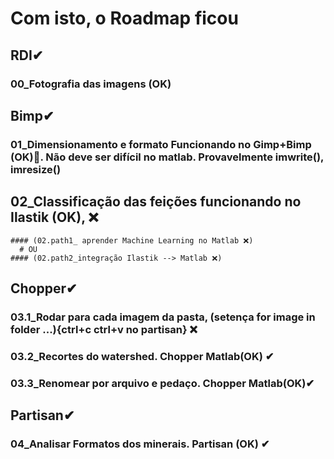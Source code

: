 
# Com isto, o Roadmap ficou

## RDI✔
### 00_Fotografia das imagens (OK) 

## Bimp✔
### 01_Dimensionamento e formato Funcionando no Gimp+Bimp (OK)🤔. Não deve ser difícil no matlab. Provavelmente imwrite(), imresize()

## 02_Classificação das feições funcionando no Ilastik (OK), ❌
    #### (02.path1_ aprender Machine Learning no Matlab ❌)
      # OU
    #### (02.path2_integração Ilastik --> Matlab ❌)


## Chopper✔
### 03.1_Rodar para cada imagem da pasta, (setença for image in folder ...){ctrl+c ctrl+v no partisan} ❌
### 03.2_Recortes do watershed. Chopper Matlab(OK) ✔
### 03.3_Renomear por arquivo e pedaço. Chopper Matlab(OK)✔

## Partisan✔
### 04_Analisar Formatos dos minerais. Partisan (OK) ✔
